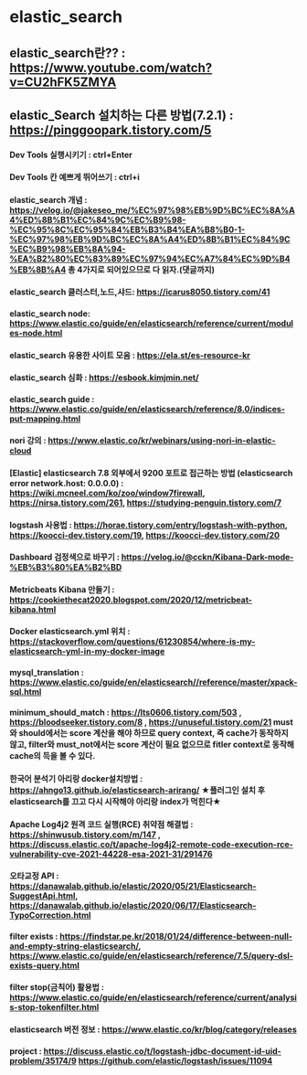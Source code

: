 # elastic_search
## elastic_search란?? : https://www.youtube.com/watch?v=CU2hFK5ZMYA
## elastic_Search 설치하는 다른 방법(7.2.1) : https://pinggoopark.tistory.com/5
#### Dev Tools 실행시키기 : ctrl+Enter
#### Dev Tools 칸 예쁘게 뛰어쓰기 : ctrl+i

#### elastic_search 개념 : https://velog.io/@jakeseo_me/%EC%97%98%EB%9D%BC%EC%8A%A4%ED%8B%B1%EC%84%9C%EC%B9%98-%EC%95%8C%EC%95%84%EB%B3%B4%EA%B8%B0-1-%EC%97%98%EB%9D%BC%EC%8A%A4%ED%8B%B1%EC%84%9C%EC%B9%98%EB%8A%94-%EA%B2%80%EC%83%89%EC%97%94%EC%A7%84%EC%9D%B4%EB%8B%A4 총 4가지로 되어있으므로 다 읽자.(댓글까지)
#### elastic_search 클러스터,노드,샤드: https://icarus8050.tistory.com/41
#### elastic_search node: https://www.elastic.co/guide/en/elasticsearch/reference/current/modules-node.html
#### elastic_search 유용한 사이트 모음 : https://ela.st/es-resource-kr
#### elastic_search 심화 : https://esbook.kimjmin.net/
#### elastic_search guide : https://www.elastic.co/guide/en/elasticsearch/reference/8.0/indices-put-mapping.html
#### nori 강의 : https://www.elastic.co/kr/webinars/using-nori-in-elastic-cloud
#### [Elastic] elasticsearch 7.8 외부에서 9200 포트로 접근하는 방법 (elasticsearch error network.host: 0.0.0.0) : https://wiki.mcneel.com/ko/zoo/window7firewall, https://nirsa.tistory.com/261, https://studying-penguin.tistory.com/7
#### logstash 사용법 : https://horae.tistory.com/entry/logstash-with-python, https://koocci-dev.tistory.com/19, https://koocci-dev.tistory.com/20
#### Dashboard 검정색으로 바꾸기 : https://velog.io/@cckn/Kibana-Dark-mode-%EB%B3%80%EA%B2%BD
#### Metricbeats Kibana 만들기 : https://cookiethecat2020.blogspot.com/2020/12/metricbeat-kibana.html
#### Docker elasticsearch.yml 위치 : https://stackoverflow.com/questions/61230854/where-is-my-elasticsearch-yml-in-my-docker-image
#### mysql_translation : https://www.elastic.co/guide/en/elasticsearch//reference/master/xpack-sql.html
#### minimum_should_match : https://lts0606.tistory.com/503 , https://bloodseeker.tistory.com/8 , https://unuseful.tistory.com/21 must와 should에서는 score 계산을 해야 하므로 query context, 즉 cache가 동작하지 않고, filter와 must_not에서는 score 계산이 필요 없으므로 fitler context로 동작해 cache의 득을 볼 수 있다.
#### 한국어 분석기 아리랑 docker설치방법 : https://ahngo13.github.io/elasticsearch-arirang/ ★플러그인 설치 후 elasticsearch를 끄고 다시 시작해야 아리랑 index가 먹힌다★
#### Apache Log4j2 원격 코드 실행(RCE) 취약점 해결법 : https://shinwusub.tistory.com/m/147 , https://discuss.elastic.co/t/apache-log4j2-remote-code-execution-rce-vulnerability-cve-2021-44228-esa-2021-31/291476
#### 오타교정 API : https://danawalab.github.io/elastic/2020/05/21/Elasticsearch-SuggestApi.html, https://danawalab.github.io/elastic/2020/06/17/Elasticsearch-TypoCorrection.html
#### filter exists : https://findstar.pe.kr/2018/01/24/difference-between-null-and-empty-string-elasticsearch/, https://www.elastic.co/guide/en/elasticsearch/reference/7.5/query-dsl-exists-query.html
#### filter stop(금칙어) 활용법 : https://www.elastic.co/guide/en/elasticsearch/reference/current/analysis-stop-tokenfilter.html
#### elasticsearch 버전 정보 : https://www.elastic.co/kr/blog/category/releases

#### project : https://discuss.elastic.co/t/logstash-jdbc-document-id-uid-problem/35174/9 https://github.com/elastic/logstash/issues/11094

